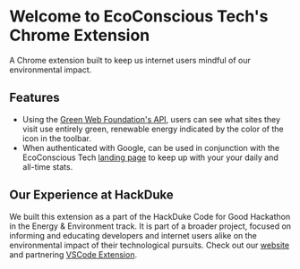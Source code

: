 # Welcome to EcoConscious Tech's Chrome Extension

A Chrome extension built to keep us internet users mindful of our environmental impact.

## Features

* Using the [Green Web Foundation's API](https://www.thegreenwebfoundation.org/green-web-datasets/), users can see what sites they visit use entirely green, renewable energy indicated by the color of the icon in the toolbar.
* When authenticated with Google, can be used in conjunction with the EcoConscious Tech [landing page](http://ecoconscioustech.surge.sh) to keep up with your your daily and all-time stats.

Our Experience at HackDuke
-------------------------------------------------
We built this extension as a part of the HackDuke Code for Good Hackathon in the Energy & Environment track. It is part of a broader project, focused on informing and educating developers and internet users alike on the environmental impact of their technological pursuits. Check out our [website](http://ecoconscioustech.surge.sh) and partnering [VSCode Extension](https://github.com/catherinedparnell/ecoconscious-tech-vsc).

